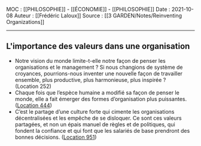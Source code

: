 MOC : [[PHILOSOPHIE]] - [[ÉCONOMIE]] - [[PHILOSOPHIE]]
Date : 2021-10-08
Auteur : [[Frédéric Laloux]]
Source : [[3 GARDEN/Notes/Reinventing Organizations]]
***

## L'importance des valeurs dans une organisation
- Notre vision du monde limite-t-elle notre façon de penser les organisations et le management ? Si nous changions de système de croyances, pourrions-nous inventer une nouvelle façon de travailler ensemble, plus productive, plus harmonieuse, plus inspirée ? (Location 252)
- Chaque fois que l’espèce humaine a modifié sa façon de penser le monde, elle a fait émerger des formes d’organisation plus puissantes. ([Location 444](https://readwise.io/to_kindle?action=open&asin=B081G8HFJH&location=444))
- C’est le partage d’une culture forte qui cimente les organisations décentralisées et les empêche de se disloquer. Ce sont ces valeurs partagées, et non un épais manuel de règles et de politiques, qui fondent la confiance et qui font que les salariés de base prendront des bonnes décisions. ([Location 951](https://readwise.io/to_kindle?action=open&asin=B081G8HFJH&location=951))